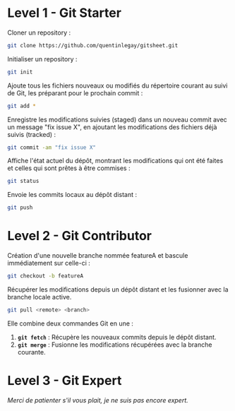 # Level 1 - Git Starter

Cloner un repository :
``` bash 
git clone https://github.com/quentinlegay/gitsheet.git
```

Initialiser un repository :
``` bash 
git init
```

Ajoute tous les fichiers nouveaux ou modifiés du répertoire courant au suivi de Git, les préparant pour le prochain commit :
``` bash 
git add *
```

Enregistre les modifications suivies (staged) dans un nouveau commit avec un message "fix issue X", en ajoutant les modifications des fichiers déjà suivis (tracked) :
``` bash 
git commit -am "fix issue X"
```

Affiche l'état actuel du dépôt, montrant les modifications qui ont été faites et celles qui sont prêtes à être commises :
``` bash 
git status
```

Envoie les commits locaux au dépôt distant :
``` bash 
git push
```
# Level 2 - Git Contributor
Création d'une nouvelle branche nommée featureA et bascule immédiatement sur celle-ci :
``` bash 
git checkout -b featureA
```

Récupérer les modifications depuis un dépôt distant et les fusionner avec la branche locale active.
```bash
git pull <remote> <branch>
```
Elle combine deux commandes Git en une :

1. **`git fetch`** : Récupère les nouveaux commits depuis le dépôt distant.
2. **`git merge`** : Fusionne les modifications récupérées avec la branche courante.

# Level 3 - Git Expert

*Merci de patienter s'il vous plait, je ne suis pas encore expert.*